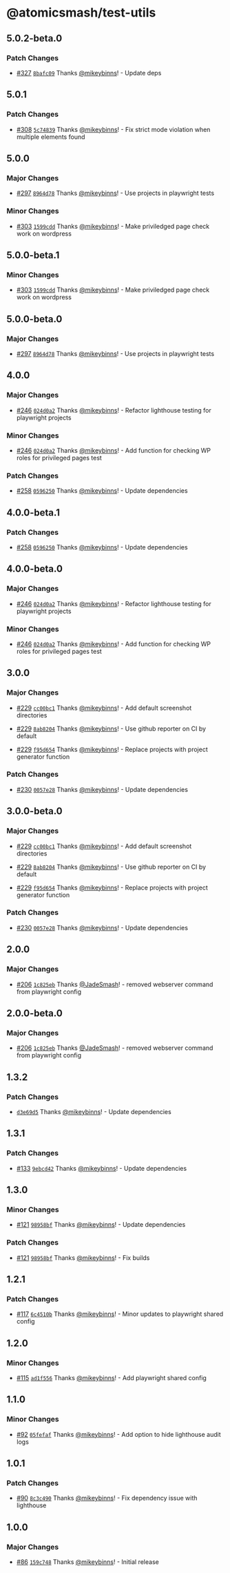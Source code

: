 # @atomicsmash/test-utils

## 5.0.2-beta.0

### Patch Changes

- [#327](https://github.com/AtomicSmash/packages/pull/327) [`8bafc09`](https://github.com/AtomicSmash/packages/commit/8bafc09bf4359c9eb25152fd849d8959f3d0da09) Thanks [@mikeybinns](https://github.com/mikeybinns)! - Update deps

## 5.0.1

### Patch Changes

- [#308](https://github.com/AtomicSmash/packages/pull/308) [`5c74839`](https://github.com/AtomicSmash/packages/commit/5c74839702fbcbd0f469a49d44067a8093b19e3b) Thanks [@mikeybinns](https://github.com/mikeybinns)! - Fix strict mode violation when multiple elements found

## 5.0.0

### Major Changes

- [#297](https://github.com/AtomicSmash/packages/pull/297) [`8964d78`](https://github.com/AtomicSmash/packages/commit/8964d78c7a05fd30dabc6d87cb0188e98b35280e) Thanks [@mikeybinns](https://github.com/mikeybinns)! - Use projects in playwright tests

### Minor Changes

- [#303](https://github.com/AtomicSmash/packages/pull/303) [`1599cdd`](https://github.com/AtomicSmash/packages/commit/1599cddb442a3532dbfa31487172a499b408b66c) Thanks [@mikeybinns](https://github.com/mikeybinns)! - Make priviledged page check work on wordpress

## 5.0.0-beta.1

### Minor Changes

- [#303](https://github.com/AtomicSmash/packages/pull/303) [`1599cdd`](https://github.com/AtomicSmash/packages/commit/1599cddb442a3532dbfa31487172a499b408b66c) Thanks [@mikeybinns](https://github.com/mikeybinns)! - Make priviledged page check work on wordpress

## 5.0.0-beta.0

### Major Changes

- [#297](https://github.com/AtomicSmash/packages/pull/297) [`8964d78`](https://github.com/AtomicSmash/packages/commit/8964d78c7a05fd30dabc6d87cb0188e98b35280e) Thanks [@mikeybinns](https://github.com/mikeybinns)! - Use projects in playwright tests

## 4.0.0

### Major Changes

- [#246](https://github.com/AtomicSmash/packages/pull/246) [`024d0a2`](https://github.com/AtomicSmash/packages/commit/024d0a2f20558e8ba6b7bd80129539e3fe8f12f9) Thanks [@mikeybinns](https://github.com/mikeybinns)! - Refactor lighthouse testing for playwright projects

### Minor Changes

- [#246](https://github.com/AtomicSmash/packages/pull/246) [`024d0a2`](https://github.com/AtomicSmash/packages/commit/024d0a2f20558e8ba6b7bd80129539e3fe8f12f9) Thanks [@mikeybinns](https://github.com/mikeybinns)! - Add function for checking WP roles for privileged pages test

### Patch Changes

- [#258](https://github.com/AtomicSmash/packages/pull/258) [`0596250`](https://github.com/AtomicSmash/packages/commit/05962505f7e665bb61d7c603fa5ad2fc6f937280) Thanks [@mikeybinns](https://github.com/mikeybinns)! - Update dependencies

## 4.0.0-beta.1

### Patch Changes

- [#258](https://github.com/AtomicSmash/packages/pull/258) [`0596250`](https://github.com/AtomicSmash/packages/commit/05962505f7e665bb61d7c603fa5ad2fc6f937280) Thanks [@mikeybinns](https://github.com/mikeybinns)! - Update dependencies

## 4.0.0-beta.0

### Major Changes

- [#246](https://github.com/AtomicSmash/packages/pull/246) [`024d0a2`](https://github.com/AtomicSmash/packages/commit/024d0a2f20558e8ba6b7bd80129539e3fe8f12f9) Thanks [@mikeybinns](https://github.com/mikeybinns)! - Refactor lighthouse testing for playwright projects

### Minor Changes

- [#246](https://github.com/AtomicSmash/packages/pull/246) [`024d0a2`](https://github.com/AtomicSmash/packages/commit/024d0a2f20558e8ba6b7bd80129539e3fe8f12f9) Thanks [@mikeybinns](https://github.com/mikeybinns)! - Add function for checking WP roles for privileged pages test

## 3.0.0

### Major Changes

- [#229](https://github.com/AtomicSmash/packages/pull/229) [`cc00bc1`](https://github.com/AtomicSmash/packages/commit/cc00bc1ca8b68fe09959e90ccf7f751abbbe9ff9) Thanks [@mikeybinns](https://github.com/mikeybinns)! - Add default screenshot directories

- [#229](https://github.com/AtomicSmash/packages/pull/229) [`8ab8204`](https://github.com/AtomicSmash/packages/commit/8ab82047890ce7052d60d3260c69df8199dd6516) Thanks [@mikeybinns](https://github.com/mikeybinns)! - Use github reporter on CI by default

- [#229](https://github.com/AtomicSmash/packages/pull/229) [`f95d654`](https://github.com/AtomicSmash/packages/commit/f95d6547f5868db386a3c023cc0a12c922b8e11e) Thanks [@mikeybinns](https://github.com/mikeybinns)! - Replace projects with project generator function

### Patch Changes

- [#230](https://github.com/AtomicSmash/packages/pull/230) [`0057e28`](https://github.com/AtomicSmash/packages/commit/0057e2891f46c318e3c7f4def31c0b520dfc11bc) Thanks [@mikeybinns](https://github.com/mikeybinns)! - Update dependencies

## 3.0.0-beta.0

### Major Changes

- [#229](https://github.com/AtomicSmash/packages/pull/229) [`cc00bc1`](https://github.com/AtomicSmash/packages/commit/cc00bc1ca8b68fe09959e90ccf7f751abbbe9ff9) Thanks [@mikeybinns](https://github.com/mikeybinns)! - Add default screenshot directories

- [#229](https://github.com/AtomicSmash/packages/pull/229) [`8ab8204`](https://github.com/AtomicSmash/packages/commit/8ab82047890ce7052d60d3260c69df8199dd6516) Thanks [@mikeybinns](https://github.com/mikeybinns)! - Use github reporter on CI by default

- [#229](https://github.com/AtomicSmash/packages/pull/229) [`f95d654`](https://github.com/AtomicSmash/packages/commit/f95d6547f5868db386a3c023cc0a12c922b8e11e) Thanks [@mikeybinns](https://github.com/mikeybinns)! - Replace projects with project generator function

### Patch Changes

- [#230](https://github.com/AtomicSmash/packages/pull/230) [`0057e28`](https://github.com/AtomicSmash/packages/commit/0057e2891f46c318e3c7f4def31c0b520dfc11bc) Thanks [@mikeybinns](https://github.com/mikeybinns)! - Update dependencies

## 2.0.0

### Major Changes

- [#206](https://github.com/AtomicSmash/packages/pull/206) [`1c825eb`](https://github.com/AtomicSmash/packages/commit/1c825ebf8ccfb7ffd5c34da3b3c7ab3d291ece5c) Thanks [@JadeSmash](https://github.com/JadeSmash)! - removed webserver command from playwright config

## 2.0.0-beta.0

### Major Changes

- [#206](https://github.com/AtomicSmash/packages/pull/206) [`1c825eb`](https://github.com/AtomicSmash/packages/commit/1c825ebf8ccfb7ffd5c34da3b3c7ab3d291ece5c) Thanks [@JadeSmash](https://github.com/JadeSmash)! - removed webserver command from playwright config

## 1.3.2

### Patch Changes

- [`d3e69d5`](https://github.com/AtomicSmash/packages/commit/d3e69d5bf718f48d5683180736e51b52e411cddb) Thanks [@mikeybinns](https://github.com/mikeybinns)! - Update dependencies

## 1.3.1

### Patch Changes

- [#133](https://github.com/AtomicSmash/packages/pull/133) [`9ebcd42`](https://github.com/AtomicSmash/packages/commit/9ebcd42720afe49e08bd0b3b45e21f34f9d09f22) Thanks [@mikeybinns](https://github.com/mikeybinns)! - Update dependencies

## 1.3.0

### Minor Changes

- [#121](https://github.com/AtomicSmash/packages/pull/121) [`98958bf`](https://github.com/AtomicSmash/packages/commit/98958bf72441f3c85e046d42f8ac13dde8ae7f89) Thanks [@mikeybinns](https://github.com/mikeybinns)! - Update dependencies

### Patch Changes

- [#121](https://github.com/AtomicSmash/packages/pull/121) [`98958bf`](https://github.com/AtomicSmash/packages/commit/98958bf72441f3c85e046d42f8ac13dde8ae7f89) Thanks [@mikeybinns](https://github.com/mikeybinns)! - Fix builds

## 1.2.1

### Patch Changes

- [#117](https://github.com/AtomicSmash/packages/pull/117) [`6c4510b`](https://github.com/AtomicSmash/packages/commit/6c4510b34c48feddecdb17359f42996f954f8ad0) Thanks [@mikeybinns](https://github.com/mikeybinns)! - Minor updates to playwright shared config

## 1.2.0

### Minor Changes

- [#115](https://github.com/AtomicSmash/packages/pull/115) [`ad1f556`](https://github.com/AtomicSmash/packages/commit/ad1f5568edb28d544945e7a4972485eeaa248392) Thanks [@mikeybinns](https://github.com/mikeybinns)! - Add playwright shared config

## 1.1.0

### Minor Changes

- [#92](https://github.com/AtomicSmash/packages/pull/92) [`05fefaf`](https://github.com/AtomicSmash/packages/commit/05fefaf05210009837fae09310d2851ef6f93f79) Thanks [@mikeybinns](https://github.com/mikeybinns)! - Add option to hide lighthouse audit logs

## 1.0.1

### Patch Changes

- [#90](https://github.com/AtomicSmash/packages/pull/90) [`8c3c490`](https://github.com/AtomicSmash/packages/commit/8c3c490e2b7fce2e179e9ca149161db7b33e3c4d) Thanks [@mikeybinns](https://github.com/mikeybinns)! - Fix dependency issue with lighthouse

## 1.0.0

### Major Changes

- [#86](https://github.com/AtomicSmash/packages/pull/86) [`159c748`](https://github.com/AtomicSmash/packages/commit/159c748889bc4d86fa3b6ae8a8bcfe20922fc241) Thanks [@mikeybinns](https://github.com/mikeybinns)! - Initial release
